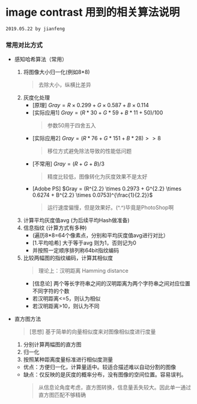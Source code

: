 # image contrast 用到的相关算法说明
`2019.05.22 by jianfeng`

### 常用对比方式
- 感知哈希算法（常用）
    1. 将图像大小归一化(例如8*8) 
        > 去除大小，纵横比差异
    2. 灰度化处理
        - [原理] $Gray = R \times 0.299 + G \times 0.587 + B \times 0.114$
        - [实际应用1] $Gray=(R*30+G*59+B*11+50)/100$
            > 参数50用于四舍五入
        - [实际应用2] $Gray=(R*76+G*151+B*28)>>8$
            > 移位方式避免除法导致的性能低问题
        - [不常用] $Gray=(R + G + B )/3$
            > 精度比较低，图像转化为灰度效果不是太好
        - [Adobe PS] $Gray = (R^{2.2} \times 0.2973 + G^{2.2} \times 0.6274 + B^{2.2} \times 0.0753)^{\frac{1}{2.2}}$
            > 运行速度偏慢，但是效果好。(^.^)毕竟是PhotoShop啊
    3. 计算平均灰度值avg (为后续平均Hash做准备)
    4. 信息指纹 (计算方式有多种)
        - (遍历8*8=64个像素点，分别和平均灰度值avg进行对比）
        - [1.平均哈希] 大于等于avg 则为1，否则记为0
        - 并按照一定顺序排列称64bit指纹编码
    5. 比较两幅图的指纹编码，计算其相似度
        > 理论上：汉明距离 Hamming distance
        - [信息论] 两个等长字符串之间的汉明距离为两个字符串之间对应位置不同字符的个数
        - 若汉明距离<=5，则认为相似
        - 若汉明距离>10，则认为不同

- 直方图方法
    > [思想] 基于简单的向量相似度来对图像相似度进行度量
    1. 分别计算两幅图的直方图
    2. 归一化
    3. 按照某种距离度量标准进行相似度测量
    - 优点：方便归一化，计算量适中。较适合描述难以自动分割的图像
    - 缺点：仅反映的是灰度的概率分布，没有图像的空间位置。容易误判。
        > 从信息论角度考虑，直方图转换，信息量丢失较大。因此单一通过直方图匹配不够精确
